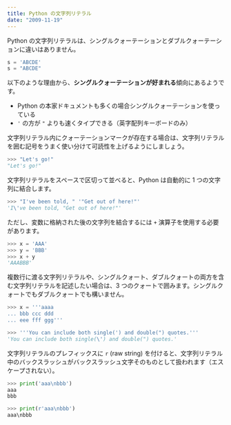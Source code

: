 ```yaml
---
title: Python の文字列リテラル
date: "2009-11-19"
---
```


Python の文字列リテラルは、シングルクォーテーションとダブルクォーテーションに違いはありません。

```python
s = 'ABCDE'
s = "ABCDE"
```

以下のような理由から、**シングルクォーテーションが好まれる**傾向にあるようです。

* Python の本家ドキュメントも多くの場合シングルクォーテーションを使っている
* ```'``` の方が ```"``` よりも速くタイプできる（英字配列キーボードのみ）

文字列リテラル内にクォーテーションマークが存在する場合は、文字列リテラルを囲む記号をうまく使い分けて可読性を上げるようにしましょう。

```python
>>> "Let's go!"
"Let's go!"
```

文字列リテラルをスペースで区切って並べると、Python は自動的に 1 つの文字列に結合します。

```python
>>> "I've been told, " '"Get out of here!"'
'I\'ve been told, "Get out of here!"'
```

ただし、変数に格納された後の文字列を結合するには `+` 演算子を使用する必要があります。

```python
>>> x = 'AAA'
>>> y = 'BBB'
>>> x + y
'AAABBB'
```

複数行に渡る文字列リテラルや、シングルクォート、ダブルクォートの両方を含む文字列リテラルを記述したい場合は、3 つのクォートで囲みます。シングルクォートでもダブルクォートでも構いません。

```python
>>> x = '''aaaa
... bbb ccc ddd
... eee fff ggg'''

>>> '''You can include both single(') and double(") quotes.'''
'You can include both single(\') and double(") quotes.'
```

文字列リテラルのプレフィックスに `r` (raw string) を付けると、文字列リテラル中のバックスラッシュがバックスラッシュ文字そのものとして扱われます（エスケープされない）。

```python
>>> print('aaa\nbbb')
aaa
bbb

>>> print(r'aaa\nbbb')
aaa\nbbb
```

